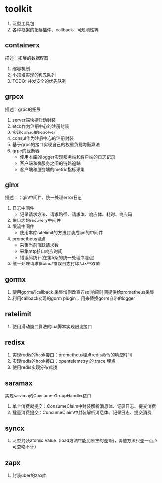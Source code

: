 # toolkit
1. 泛型工具包
2. 各种框架的拓展插件、callback、可观测性等

## containerx
描述：拓展的数据容器
1. 缩容机制
2. 小顶堆实现的优先队列
3. TODO: 并发安全的优先队列

## grpcx
描述：grpc的拓展
1. server端快捷启动封装
2. etcd作为注册中心的注册封装
3. 实现consul的resolver
4. consul作为注册中心的注册封装
5. 基于grpc的接口实现自己的权重负载均衡算法
6. grpc的截断器
   - 使用本库的logger实现服务端和客户端的日志记录
   - 客户端和微服务之间的链路追踪
   - 客户端和服务端的metric指标采集

## ginx
描述：：gin中间件、统一处理error日志
1. 日志中间件
   - 记录请求方法、请求路径、请求体、响应体、耗时、响应码
2. 带日志的recovery中间件
3. 限流中间件
   - 使用本库ratelimit的方法封装成gin的中间件
4. prometheus埋点
   - 采集当前活跃请求数
   - 采集http接口响应时间
   - 错误码统计(在第5条的统一处理中埋点)
5. 统一处理请求体bind/错误日志打印/ctx中取值

## gormx
1. 使用gorm的callback 采集增删改查的sql响应时间提供给prometheus采集
2. 利用callback实现的gorm plugin ，用来替换gorm自带的logger

## ratelimit
1. 使用滑动窗口算法的lua脚本实现限流接口

## redisx
1. 实现redis的hook接口：prometheus埋点redis命令的响应时间
2. 实现redis的hook接口：opentelemetry 的 trace 埋点
3. 使用redis实现分布式锁

## saramax
实现sarama的ConsumerGroupHandler接口
1. 单个消费就提交：ConsumeClaim中封装解析消息体、记录日志、提交消费
2. 批量消费提交：ConsumeClaim中封装解析消息体、记录日志、提交消费

## syncx
1. 泛型封装atomic.Value（load方法性能比原生的差1倍，其他方法只差一点点可忽略不计）

## zapx
1. 封装uber的zap库


